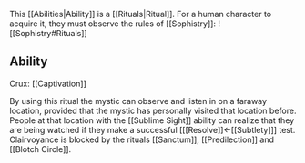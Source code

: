 This [[Abilities|Ability]] is a [[Rituals|Ritual]]. For a human character to acquire it, they must observe the rules of [[Sophistry]]:
![[Sophistry#Rituals]]
## Ability
Crux: [[Captivation]]

By using this ritual the mystic can observe and listen in on a faraway location, provided that the mystic has personally visited that location before. People at that location with the [[Sublime Sight]] ability can realize that they are being watched if they make a successful \[[[Resolve]]←[[Subtlety]]\] test. Clairvoyance is blocked by the rituals [[Sanctum]], [[Predilection]] and [[Blotch Circle]].